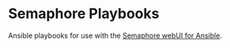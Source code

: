 # Semaphore Playbooks

Ansible playbooks for use with the [Semaphore webUI for Ansible](https://github.com/semaphoreui/semaphore).

